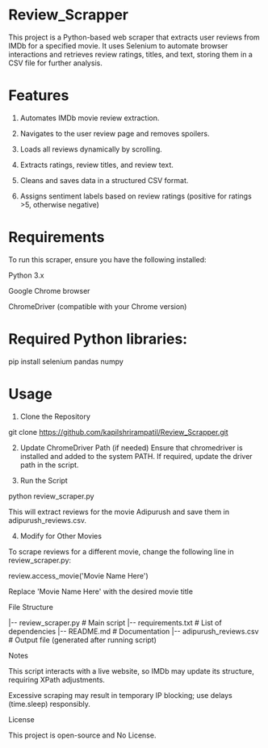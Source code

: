 # Review_Scrapper
This project is a Python-based web scraper that extracts user reviews from IMDb for a specified movie. It uses Selenium to automate browser interactions and retrieves review ratings, titles, and text, storing them in a CSV file for further analysis.

# Features

1) Automates IMDb movie review extraction.

2) Navigates to the user review page and removes spoilers.

3) Loads all reviews dynamically by scrolling.

4) Extracts ratings, review titles, and review text.

5) Cleans and saves data in a structured CSV format.

6) Assigns sentiment labels based on review ratings (positive for ratings >5, otherwise negative)

# Requirements

To run this scraper, ensure you have the following installed:

Python 3.x

Google Chrome browser

ChromeDriver (compatible with your Chrome version)

# Required Python libraries:
pip install selenium pandas numpy

# Usage

1. Clone the Repository

git clone https://github.com/kapilshrirampatil/Review_Scrapper.git

2. Update ChromeDriver Path (if needed)
Ensure that chromedriver is installed and added to the system PATH. If required, update the driver path in the script.

3. Run the Script

python review_scraper.py

This will extract reviews for the movie Adipurush and save them in adipurush_reviews.csv.

4. Modify for Other Movies

To scrape reviews for a different movie, change the following line in review_scraper.py:

review.access_movie('Movie Name Here')

Replace 'Movie Name Here' with the desired movie title

File Structure

|-- review_scraper.py  # Main script
|-- requirements.txt   # List of dependencies
|-- README.md          # Documentation
|-- adipurush_reviews.csv  # Output file (generated after running script)

Notes

This script interacts with a live website, so IMDb may update its structure, requiring XPath adjustments.

Excessive scraping may result in temporary IP blocking; use delays (time.sleep) responsibly.

License

This project is open-source and No License.